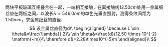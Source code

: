 两块平板玻璃互相叠合在一起，一端相互接触，在离接触线$12.50cm$处用一金属细丝垫在两板之间，以波长$\lambda=546.0nm$的单色光垂直照射，测得条纹间距为$1.50mm$，求金属细丝的直径.
$$
设金属丝直径为d\\
\begin{aligned}
\because L \sin \theta&=\frac{\lambda}{ 2}\\
\sin \theta&=\frac{d}{12.50 \times 10^{-2} \mathrm{~m}}\\
\therefore d&=2.28\times10^{-5}m
\end{aligned}\\
$$
